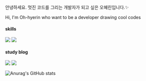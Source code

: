 <div display="center">
<p>안녕하세요. 멋진 코드를 그리는 개발자가 되고 싶은 오혜린입니다.✨</p>
<p>Hi, I'm Oh-hyerin who want to be a developer drawing cool codes</p>
<div>
<h4>skills</h4>
<img src="https://img.shields.io/badge/javascript-8A2BE2"/>
<img src="https://img.shields.io/badge/react-skyblue"/>
<br/>
<h4>study blog</h4>
<img src="https://img.shields.io/badge/velog-black" href="https://velog.io/@roseis00"/>
<img src="https://img.shields.io/badge/notion-white" href="https://www.notion.so/f9277a6c5ec64841af50fc5372fb4a90?v=54d7fa4a932a4eb0bb286a31d6953a27"/>
<br/>
  
![Anurag's GitHub stats](https://github-readme-stats.vercel.app/api?username=ooherin&show_icons=true&theme=radical)
<br/>
</div>
